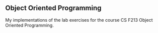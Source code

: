 ## Object Oriented Programming

My implementations of the lab exercises for the course CS F213 Object Oriented Programming.
